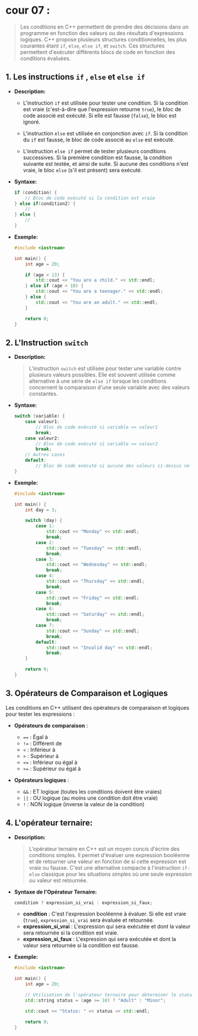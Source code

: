 # cour 07 :

> Les conditions en C++ permettent de prendre des décisions dans un programme en fonction des valeurs ou des résultats d'expressions logiques. C++ propose plusieurs structures conditionnelles, les plus courantes étant `if`, `else`, `else if`, et `switch`. Ces structures permettent d'exécuter différents blocs de code en fonction des conditions évaluées.

## 1. **Les instructions `if` , `else` et `else if`**

-   **Description:**

    -   L'instruction `if` est utilisée pour tester une condition. Si la condition est vraie (c'est-à-dire que l'expression retourne `true`), le bloc de code associé est exécuté. Si elle est fausse (`false`), le bloc est ignoré.

    -   L'instruction `else` est utilisée en conjonction avec `if`. Si la condition du `if` est fausse, le bloc de code associé au `else` est exécuté.

    -   L'instruction `else if` permet de tester plusieurs conditions successives. Si la première condition est fausse, la condition suivante est testée, et ainsi de suite. Si aucune des conditions n'est vraie, le bloc `else` (s'il est présent) sera exécuté.

-   **Syntaxe:**

    ```cpp
    if (condition) {
        // Bloc de code exécuté si la condition est vraie
    } else if(condition2) {
        //
    } else {
        //
    }
    ```

-   **Exemple:**

    ```cpp
    #include <iostream>

    int main() {
        int age = 20;

        if (age < 13) {
            std::cout << "You are a child." << std::endl;
        } else if (age < 18) {
            std::cout << "You are a teenager." << std::endl;
        } else {
            std::cout << "You are an adult." << std::endl;
        }

        return 0;
    }
    ```

## 2. **L'Instruction `switch`**

-   **Description:**

    > L'instruction `switch` est utilisée pour tester une variable contre plusieurs valeurs possibles. Elle est souvent utilisée comme alternative à une série de `else if` lorsque les conditions concernent la comparaison d'une seule variable avec des valeurs constantes.

-   **Syntaxe:**

    ```cpp
    switch (variable) {
        case valeur1:
            // Bloc de code exécuté si variable == valeur1
            break;
        case valeur2:
            // Bloc de code exécuté si variable == valeur2
            break;
        // Autres cases
        default:
            // Bloc de code exécuté si aucune des valeurs ci-dessus ne correspond
    }
    ```

-   **Exemple:**

    ```cpp
    #include <iostream>

    int main() {
        int day = 3;

        switch (day) {
            case 1:
                std::cout << "Monday" << std::endl;
                break;
            case 2:
                std::cout << "Tuesday" << std::endl;
                break;
            case 3:
                std::cout << "Wednesday" << std::endl;
                break;
            case 4:
                std::cout << "Thursday" << std::endl;
                break;
            case 5:
                std::cout << "Friday" << std::endl;
                break;
            case 6:
                std::cout << "Saturday" << std::endl;
                break;
            case 7:
                std::cout << "Sunday" << std::endl;
                break;
            default:
                std::cout << "Invalid day" << std::endl;
                break;
        }

        return 0;
    }
    ```

## 3. **Opérateurs de Comparaison et Logiques**

Les conditions en C++ utilisent des opérateurs de comparaison et logiques pour tester les expressions :

-   **Opérateurs de comparaison** :

    -   `==` : Égal à
    -   `!=` : Différent de
    -   `<` : Inférieur à
    -   `>` : Supérieur à
    -   `<=` : Inférieur ou égal à
    -   `>=` : Supérieur ou égal à

-   **Opérateurs logiques** :
    -   `&&` : ET logique (toutes les conditions doivent être vraies)
    -   `||` : OU logique (au moins une condition doit être vraie)
    -   `!` : NON logique (inverse la valeur de la condition)

## 4. **L'opérateur ternaire:**

-   **Description:**

    > L'opérateur ternaire en C++ est un moyen concis d'écrire des conditions simples. Il permet d'évaluer une expression booléenne et de retourner une valeur en fonction de si cette expression est vraie ou fausse. C'est une alternative compacte à l'instruction `if-else` classique pour les situations simples où une seule expression ou valeur est retournée.

-   **Syntaxe de l'Opérateur Ternaire:**

    ```cpp
    condition ? expression_si_vrai : expression_si_faux;
    ```

    -   **condition** : C'est l'expression booléenne à évaluer. Si elle est vraie (`true`), `expression_si_vrai` sera évaluée et retournée.
    -   **expression_si_vrai** : L'expression qui sera exécutée et dont la valeur sera retournée si la condition est vraie.
    -   **expression_si_faux** : L'expression qui sera exécutée et dont la valeur sera retournée si la condition est fausse.

-   **Exemple:**

    ```cpp
    #include <iostream>

    int main() {
        int age = 20;

        // Utilisation de l'opérateur ternaire pour déterminer le statut adulte
        std::string status = (age >= 18) ? "Adult" : "Minor";

        std::cout << "Status: " << status << std::endl;

        return 0;
    }
    ```
